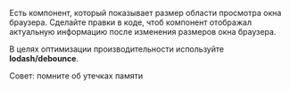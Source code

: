 Есть компонент, который показывает размер области просмотра окна браузера.
Сделайте правки в коде, чтоб компонент отображал актуальную информацию после изменения размеров окна браузера.

В целях оптимизации производительности используйте **lodash/debounce**.

Совет: помните об утечках памяти

